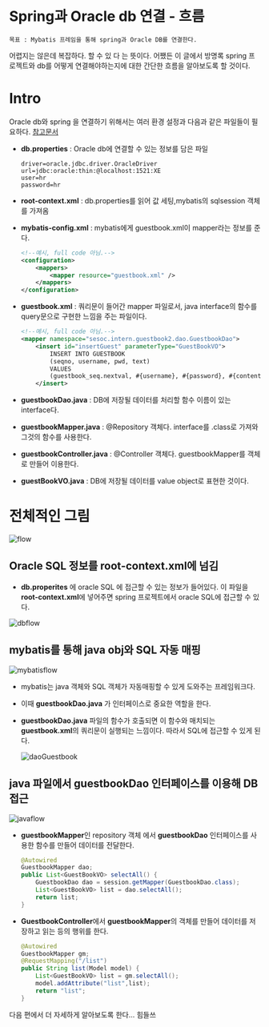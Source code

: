 # Spring과 Oracle db 연결 - 흐름

```
목표 : Mybatis 프레임을 통해 spring과 Oracle DB를 연결한다.
```

어렵지는 않은데 복잡하다. 할 수 있 다 는 뜻이다. 어쨌든 이 글에서 방명록 spring 프로젝트와 db를 어떻게 연결해야하는지에 대한 간단한 흐름을 알아보도록 할 것이다.

# Intro

Oracle db와 spring 을 연결하기 위해서는 여러 환경 설정과 다음과 같은 파일들이 필요하다. [참고문서](https://mybatis.org/mybatis-3/ko/java-api.html)

- **db.properties** : Oracle db에 연결할 수 있는 정보를 담은 파일

  ```
  driver=oracle.jdbc.driver.OracleDriver
  url=jdbc:oracle:thin:@localhost:1521:XE
  user=hr
  password=hr
  ```

- **root-context.xml** : db.properties를 읽어 값 세팅,mybatis의 sqlsession 객체를 가져옴

- **mybatis-config.xml** : mybatis에게 guestbook.xml이 mapper라는 정보를 준다.

  ```xml
  <!--예시, full code 아님.-->
  <configuration>
      <mappers>
          <mapper resource="guestbook.xml" />
      </mappers>
  </configuration>
  ```

- **guestbook.xml** : 쿼리문이 들어간 mapper 파일로서, java interface의 함수를 query문으로 구현한 느낌을 주는 파일이다.

  ```xml
  <!--예시, full code 아님.-->
  <mapper namespace="sesoc.intern.guestbook2.dao.GuestbookDao">
      <insert id="insertGuest" parameterType="GuestBookVO">
          INSERT INTO GUESTBOOK
          (seqno, username, pwd, text)
          VALUES
          (guestbook_seq.nextval, #{username}, #{password}, #{content})
      </insert>
  ```

- **guestbookDao.java** : DB에 저장될 데이터를 처리할 함수 이름이 있는 interface다.

- **guestbookMapper.java** : @Repository 객체다. interface를 .class로 가져와 그것의 함수를 사용한다.

- **guestbookController.java** : @Controller 객체다.  guestbookMapper를 객체로 만들어 이용한다. 

- **guestBookVO.java** : DB에 저장될 데이터를 value object로 표현한 것이다.

# 전체적인 그림

![flow](https://user-images.githubusercontent.com/37058233/99527961-eff29e00-29e0-11eb-9c54-795f075f4518.PNG)



## **Oracle SQL 정보를 root-context.xml에 넘김**

- **db.properites** 에 oracle SQL 에 접근할 수 있는 정보가 들어있다. 이 파일을 **root-context.xml**에 넣어주면 spring 프로젝트에서 oracle SQL에 접근할 수 있다.

![dbflow](https://user-images.githubusercontent.com/37058233/99527963-f08b3480-29e0-11eb-92e1-2102fda5b247.PNG)

## **mybatis를 통해 java obj와 SQL 자동 매핑**

![mybatisflow](https://user-images.githubusercontent.com/37058233/99527964-f123cb00-29e0-11eb-9a02-02ec2a5764bc.PNG)

- mybatis는 java 객체와 SQL 객체가 자동매핑할 수 있게 도와주는 프레임워크다.

- 이때 **guestbookDao.java** 가 인터페이스로 중요한 역할을 한다. 

- **guestbookDao.java** 파일의 함수가 호출되면 이 함수와 매치되는 **guestbook.xml**의 쿼리문이 실행되는 느낌이다. 따라서 SQL에 접근할 수 있게 된다.

  ![daoGuestbook](https://user-images.githubusercontent.com/37058233/99536221-69908900-29ed-11eb-874b-c2b0b99f222f.PNG)

## **java 파일에서 guestbookDao 인터페이스를 이용해 DB 접근**

![javaflow](https://user-images.githubusercontent.com/37058233/99527958-eec17100-29e0-11eb-9698-9ff87f103993.PNG)

- **guestbookMapper**인 repository 객체 에서 **guestbookDao** 인터페이스를 사용한 함수를 만들어 데이터를 전달한다. 

  ```java
  @Autowired
  GuestbookMapper dao;
  public List<GuestBookVO> selectAll() {
      GuestbookDao dao = session.getMapper(GuestbookDao.class);
      List<GuestBookVO> list = dao.selectAll();
      return list;
  }
  ```

- **GuestbookController**에서 **guestbookMapper**의 객체를 만들어 데이터를 저장하고 읽는 등의 행위를 한다.

  ```java
  @Autowired
  GuestbookMapper gm;
  @RequestMapping("/list")
  public String list(Model model) {
      List<GuestBookVO> list = gm.selectAll();
      model.addAttribute("list",list);
      return "list";
  }
  ```

다음 편에서 더 자세하게 알아보도록 한다... 힘들쓰